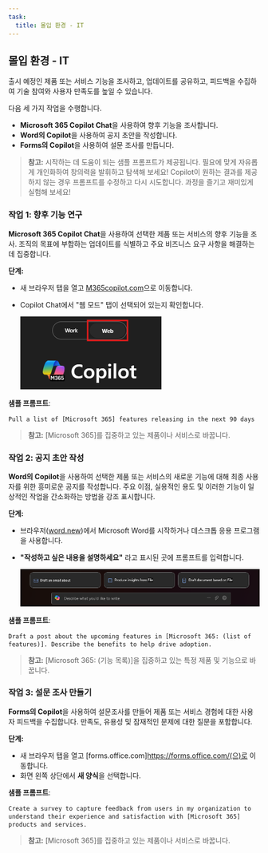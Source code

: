 ```yaml
---
task:
  title: 몰입 환경 - IT
---
```


## 몰입 환경 - IT

출시 예정인 제품 또는 서비스 기능을 조사하고, 업데이트를 공유하고, 피드백을 수집하여 기술 참여와 사용자 만족도를 높일 수 있습니다.  

다음 세 가지 작업을 수행합니다.  

- **Microsoft 365 Copilot Chat**을 사용하여 향후 기능을 조사합니다.  
- **Word의 Copilot**을 사용하여 공지 초안을 작성합니다.  
- **Forms의 Copilot**을 사용하여 설문 조사를 만듭니다.  

> **참고:** 시작하는 데 도움이 되는 샘플 프롬프트가 제공됩니다. 필요에 맞게 자유롭게 개인화하여 창의력을 발휘하고 탐색해 보세요! Copilot이 원하는 결과를 제공하지 않는 경우 프롬프트를 수정하고 다시 시도합니다. 과정을 즐기고 재미있게 실험해 보세요!

### 작업 1: 향후 기능 연구  

**Microsoft 365 Copilot Chat**을 사용하여 선택한 제품 또는 서비스의 향후 기능을 조사. 조직의 목표에 부합하는 업데이트를 식별하고 주요 비즈니스 요구 사항을 해결하는 데 집중합니다.  

**단계:**

- 새 브라우저 탭을 열고 [M365copilot.com](https://m365copilot.com/)으로 이동합니다.
- Copilot Chat에서 "웹 모드" 탭이 선택되어 있는지 확인합니다.

    ![웹 모드 탭을 보여 주는 스크린샷.](../Prompts/Media/web-mode.png)

**샘플 프롬프트**:

```text
Pull a list of [Microsoft 365] features releasing in the next 90 days
```

> **참고:** [Microsoft 365]를 집중하고 있는 제품이나 서비스로 바꿉니다.

### 작업 2: 공지 초안 작성  

**Word의 Copilot**을 사용하여 선택한 제품 또는 서비스의 새로운 기능에 대해 최종 사용자를 위한 흥미로운 공지를 작성합니다. 주요 이점, 실용적인 용도 및 이러한 기능이 일상적인 작업을 간소화하는 방법을 강조 표시합니다.  

**단계:**

- 브라우저([word.new](https://word.new))에서 Microsoft Word를 시작하거나 데스크톱 응용 프로그램을 사용합니다.
- **"작성하고 싶은 내용을 설명하세요"** 라고 표시된 곳에 프롬프트를 입력합니다.

    ![Word의 Copilot을 보여 주는 스크린샷.](../Prompts/Media/draft-with-copilot.png)

**샘플 프롬프트**:

```text
Draft a post about the upcoming features in [Microsoft 365: (list of features)]. Describe the benefits to help drive adoption. 
```

> **참고:** [Microsoft 365: (기능 목록)]을 집중하고 있는 특정 제품 및 기능으로 바꿉니다.

### 작업 3: 설문 조사 만들기  

**Forms의 Copilot**을 사용하여 설문조사를 만들어 제품 또는 서비스 경험에 대한 사용자 피드백을 수집합니다. 만족도, 유용성 및 잠재적인 문제에 대한 질문을 포함합니다.  

**단계:**

- 새 브라우저 탭을 열고 [forms.office.com]https://forms.office.com/(으)로 이동합니다.
- 화면 왼쪽 상단에서 **새 양식**을 선택합니다.

**샘플 프롬프트**:

```text
Create a survey to capture feedback from users in my organization to understand their experience and satisfaction with [Microsoft 365] products and services.
```

> **참고:** [Microsoft 365]를 집중하고 있는 제품이나 서비스로 바꿉니다.
